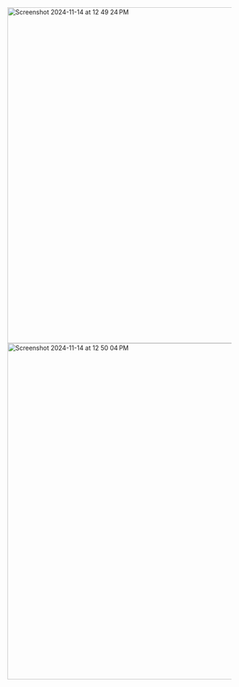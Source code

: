 <img width="754" alt="Screenshot 2024-11-14 at 12 49 24 PM" src="https://github.com/user-attachments/assets/c9113f65-f152-46df-a4d4-656d4ec03caa">
<img width="755" alt="Screenshot 2024-11-14 at 12 50 04 PM" src="https://github.com/user-attachments/assets/395306c9-28ac-4929-9af6-d1f93b931384">
